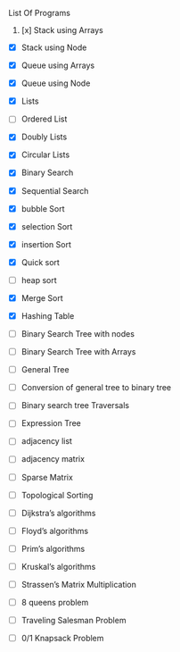List Of Programs
1. [x] Stack using Arrays
- [x] Stack using Node
- [x] Queue using Arrays
- [x] Queue using Node
- [x] Lists
- [ ] Ordered List
- [x] Doubly Lists
- [x] Circular Lists
- [x] Binary Search
- [x] Sequential Search
- [x] bubble Sort
- [x] selection Sort
- [x] insertion Sort
- [x] Quick sort
- [ ] heap sort
- [x] Merge Sort
- [x] Hashing Table

- [ ] Binary Search Tree with nodes
- [ ] Binary Search Tree with Arrays
- [ ] General Tree
- [ ] Conversion of general tree to binary tree
- [ ] Binary search tree Traversals
- [ ] Expression Tree

- [ ] adjacency list
- [ ] adjacency matrix
- [ ] Sparse Matrix
- [ ] Topological Sorting
- [ ] Dijkstra’s algorithms
- [ ] Floyd’s algorithms
- [ ] Prim’s algorithms
- [ ] Kruskal’s algorithms

- [ ] Strassen’s Matrix Multiplication
- [ ] 8 queens problem
- [ ] Traveling Salesman Problem
- [ ] 0/1 Knapsack Problem
